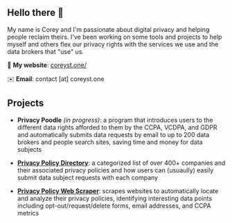 ## Hello there 👋

My name is Corey and I'm passionate about digital privacy and helping people reclaim theirs. I've been working on some tools and projects to help myself and others flex our privacy rights with the services we use and the data brokers that "use" us. 


🔗 **My website**: [coreyst.one/](https://coreyst.one/)

✉️ **Email**: contact [at] coreyst.one

## Projects
* **Privacy Poodle** *(in progress)*: a program that introduces users to the different data rights afforded to them by the CCPA, VCDPA, and GDPR and automatically submits data requests by email to up to 200 data brokers and people search sites, saving time and money for data subjects

* [**Privacy Policy Directory**](https://privacypolicy.directory/home): a categorized list of over 400+ companies and their associated privacy policies and how users can (usuaully) easily submit data subject requests with each company

* [**Privacy Policy Web Scraper**](https://github.com/coreystone/privacypolicy-scraper): scrapes websites to automatically locate and analyze their privacy policies, identifying interesting data points including opt-out/request/delete forms, email addresses, and CCPA metrics
